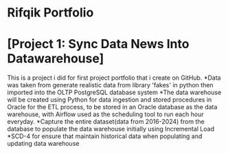 # Rifqik Portfolio

# [Project 1: Sync Data News Into Datawarehouse]

This is a project i did for first project portfolio that i create on GitHub.
*Data was taken from generate realistic data from library 'fakes' in python then imported into the OLTP PostgreSQL database system
*The data warehouse will be created using Python for data ingestion and stored procedures in Oracle for the ETL process, to be stored in an Oracle database as the data warehouse, with Airflow used as the scheduling tool to run each hour everyday.
*Capture the entire dataset(data from 2016-2024) from the database to populate the data warehouse initially using Incremental Load
*SCD-4 for ensure that maintain historical data when populating and updating data warehouse
